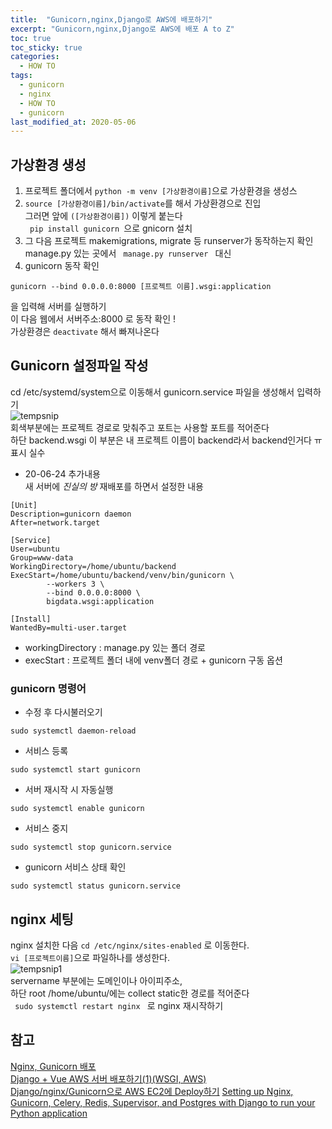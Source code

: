 ```yaml
---
title:  "Gunicorn,nginx,Django로 AWS에 배포하기"
excerpt: "Gunicorn,nginx,Django로 AWS에 배포 A to Z"
toc: true
toc_sticky: true
categories:
  - HOW TO
tags:
  - gunicorn
  - nginx
  - HOW TO
  - gunicorn
last_modified_at: 2020-05-06
---
```

## 가상환경 생성  
1. 프로젝트 폴더에서 <code>python -m venv [가상환경이름]</code>으로 가상환경을 생성스  
2. <code>source [가상환경이름]/bin/activate</code>를 해서 가상환경으로 진입  
그러면 앞에 <code>([가상환경이름])</code> 이렇게 붙는다  
<code> pip install gunicorn </code>으로 gnicorn 설치  
3. 그 다음 프로젝트 makemigrations, migrate 등 runserver가 동작하는지 확인  
manage.py 있는 곳에서 <code> manage.py runserver </code> 대신
4. gunicorn 동작 확인  
```
gunicorn --bind 0.0.0.0:8000 [프로젝트 이름].wsgi:application 
```
을 입력해 서버를 실행하기  
이 다음 웹에서 서버주소:8000 로 동작 확인 !  
가상환경은 <code>deactivate</code> 해서 빠져나온다  


## Gunicorn 설정파일 작성
cd /etc/systemd/system으로 이동해서 
gunicorn.service 파일을 생성해서 입력하기  
![tempsnip](https://user-images.githubusercontent.com/37270143/80963428-df664600-8e49-11ea-809c-7aeb39b0b2e3.png)  
회색부분에는 프로젝트 경로로 맞춰주고 포트는 사용할 포트를 적어준다  
하단 backend.wsgi 이 부분은 내 프로젝트 이름이 backend라서 backend인거다 ㅠ 표시 실수  
* 20-06-24 추가내용  
  새 서버에 *진실의 방* 재배포를 하면서 설정한 내용  

```
[Unit]
Description=gunicorn daemon
After=network.target

[Service]
User=ubuntu
Group=www-data
WorkingDirectory=/home/ubuntu/backend
ExecStart=/home/ubuntu/backend/venv/bin/gunicorn \
        --workers 3 \
        --bind 0.0.0.0:8000 \
        bigdata.wsgi:application

[Install]
WantedBy=multi-user.target
```

  + workingDirectory : manage.py 있는 폴더 경로  
  + execStart : 프로젝트 폴더 내에 venv폴더 경로 + gunicorn 구동 옵션  

### gunicorn 명령어
* 수정 후 다시불러오기
```
sudo systemctl daemon-reload
```
* 서비스 등록
```
sudo systemctl start gunicorn
```
* 서버 재시작 시 자동실행
```
sudo systemctl enable gunicorn
```
* 서비스 중지
```
sudo systemctl stop gunicorn.service
```
* gunicorn 서비스 상태 확인
```
sudo systemctl status gunicorn.service
```


## nginx 세팅
nginx 설치한 다음 <code>cd /etc/nginx/sites-enabled</code> 로 이동한다.  
<code>vi [프로젝트이름]</code>으로 파일하나를 생성한다.  
![tempsnip1](https://user-images.githubusercontent.com/37270143/80963744-8e0a8680-8e4a-11ea-875d-43c57e06ee78.png)  
 servername 부분에는 도메인이나 아이피주소,  
하단 root /home/ubuntu/에는 collect static한 경로를 적어준다  
<code> sudo systemctl restart nginx </code> 로 nginx 재시작하기  

## 참고
[Nginx, Gunicorn 배포](https://wikidocs.net/6601)  
[Django + Vue AWS 서버 배포하기(1)(WSGI, AWS)](https://ahzick.tistory.com/2)  
[Django/nginx/Gunicorn으로 AWS EC2에 Deploy하기](https://post.naver.com/viewer/postView.nhn?volumeNo=26838977&memberNo=33264526)
[Setting up Nginx, Gunicorn, Celery, Redis, Supervisor, and Postgres with Django to run your Python application](https://medium.com/@dwernychukjosh/setting-up-nginx-gunicorn-celery-redis-supervisor-and-postgres-with-django-to-run-your-python-73c8a1c8c1ba)
